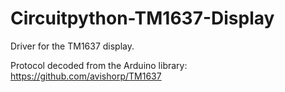 # Circuitpython-TM1637-Display
Driver for the TM1637 display.

Protocol decoded from the Arduino library: https://github.com/avishorp/TM1637
